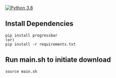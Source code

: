 [![Python 3.8](https://img.shields.io/badge/python-3.8-blue.svg)](https://www.python.org/downloads/release/python-360/)

## Install Dependencies 
    pip install progressbar 
    (or)
    pip install -r requirements.txt

## Run main.sh to initiate download
    source main.sh
